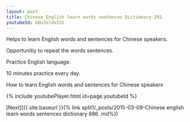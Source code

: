 ```yaml
---
layout: post
title: Chinese English learn words sentences Dictionary 291 
youtubeId: bDu3sldvISI
---
```

 
 
Helps to learn English words and sentences for Chinese speakers.

Opportunitiy to repeat the words sentences. 

Practice English language. 
 
10 minutes practice every day. 
 
How to learn English words and sentences for Chinese speakers 
 
{% include youtubePlayer.html id=page.youtubeId %}
 
 
[Next]({{ site.baseurl }}{% link  split1/_posts/2015-03-09-Chinese english learn words sentences dictionary 886 .md%})
 

